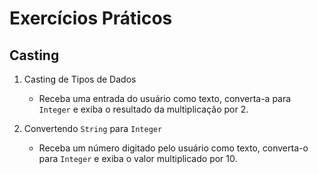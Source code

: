 # Exercícios Práticos 

## Casting

1. Casting de Tipos de Dados
    - Receba uma entrada do usuário como texto, converta-a para `Integer` e exiba o resultado da multiplicação por 2.

1. Convertendo `String` para `Integer`
    - Receba um número digitado pelo usuário como texto, converta-o para `Integer` e exiba o valor multiplicado por 10.    
